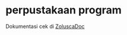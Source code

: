 # perpustakaan program 
Dokumentasi cek di [ZoluscaDoc](https://zolusca.github.io/zoluscadoc.github.io/)

